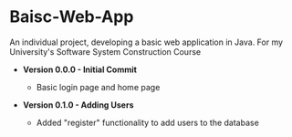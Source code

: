 # Baisc-Web-App
An individual project, developing a basic web application in Java. For my University's Software System Construction Course

* __Version 0.0.0 - Initial Commit__
    * Basic login page and home page
  
* __Version 0.1.0 - Adding Users__
    * Added "register" functionality to add users to the database